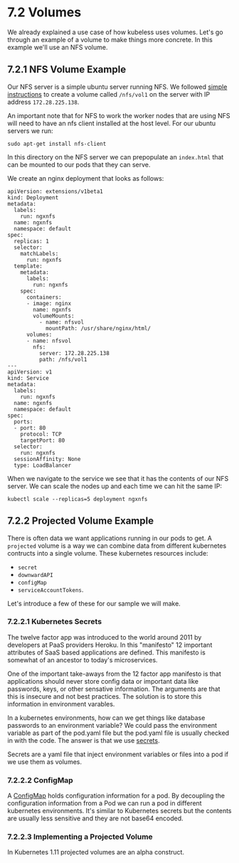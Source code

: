 # 7.2 Volumes

We already explained a use case of how kubeless uses volumes.  Let's go through an example of a volume to make things more concrete.  In this example we'll use an NFS volume. 

## 7.2.1 NFS Volume Example

Our NFS server is a simple ubuntu server running NFS.  We followed [simple instructions](https://www.smarthomebeginner.com/install-configure-nfs-server-ubuntu/) to create a volume called `/nfs/vol1` on the server with IP address `172.28.225.138`.  

An important note that for NFS to work the worker nodes that are using NFS will need to have an nfs client installed at the host level.  For our ubuntu servers we run: 

```
sudo apt-get install nfs-client
```

In this directory on the NFS server we can prepopulate an `index.html` that can be mounted to our pods that they can serve.   

We create an nginx deployment that looks as follows: 

```
apiVersion: extensions/v1beta1
kind: Deployment
metadata:
  labels:
    run: ngxnfs
  name: ngxnfs
  namespace: default
spec:
  replicas: 1
  selector:
    matchLabels:
      run: ngxnfs
  template:
    metadata:
      labels:
        run: ngxnfs
    spec:
      containers:
      - image: nginx
        name: ngxnfs
        volumeMounts: 
          - name: nfsvol
            mountPath: /usr/share/nginx/html/
      volumes:
      - name: nfsvol
        nfs:
          server: 172.28.225.138
          path: /nfs/vol1
---
apiVersion: v1
kind: Service
metadata:
  labels:
    run: ngxnfs
  name: ngxnfs
  namespace: default
spec:
  ports:
  - port: 80
    protocol: TCP
    targetPort: 80
  selector:
    run: ngxnfs
  sessionAffinity: None
  type: LoadBalancer
```

When we navigate to the service we see that it has the contents of our NFS server.  We can scale the nodes up and each time we can hit the same IP: 

```
kubectl scale --replicas=5 deployment ngxnfs
```

## 7.2.2 Projected Volume Example

There is often data we want applications running in our pods to get.  A `projected` volume is a way we can combine data from different kubernetes contructs into a single volume.  These kubernetes resources include: 
* `secret`
* `downwardAPI`
* `configMap`
* `serviceAccountTokens`.  

Let's introduce a few of these for our sample we will make.  

### 7.2.2.1 Kubernetes Secrets

The twelve factor app was introduced to the world around 2011 by developers at PaaS providers Heroku.  In this "manifesto" 12 important attributes of SaaS based applications are defined.  This manifesto is somewhat of an ancestor to today's microservices.  

One of the important take-aways from the 12 factor app manifesto is that applications should never store config data or important data like passwords, keys, or other sensative information.  The arguments are that this is insecure and not best practices.  The solution is to store this information in environment varables.  

In a kubernetes environments, how can we get things like database passwords to an environment variable?  We could pass the environment variable as part of the pod.yaml file but the pod.yaml file is usually checked in with the code.  The answer is that we use [secrets](https://kubernetes.io/docs/concepts/configuration/secret/). 

Secrets are a yaml file that inject environment variables or files into a pod if we use them as volumes.  

### 7.2.2.2 ConfigMap

A [ConfigMap](https://kubernetes.io/docs/tasks/configure-pod-container/configure-pod-configmap/) holds configuration information for a pod.  By decoupling the configuration information from a Pod we can run a pod in different kubernetes environments. It's similar to Kubernetes secrets but the contents are usually less sensitive and they are not base64 encoded.  

### 7.2.2.3 Implementing a Projected Volume

In Kubernetes 1.11 projected volumes are an alpha construct.  





